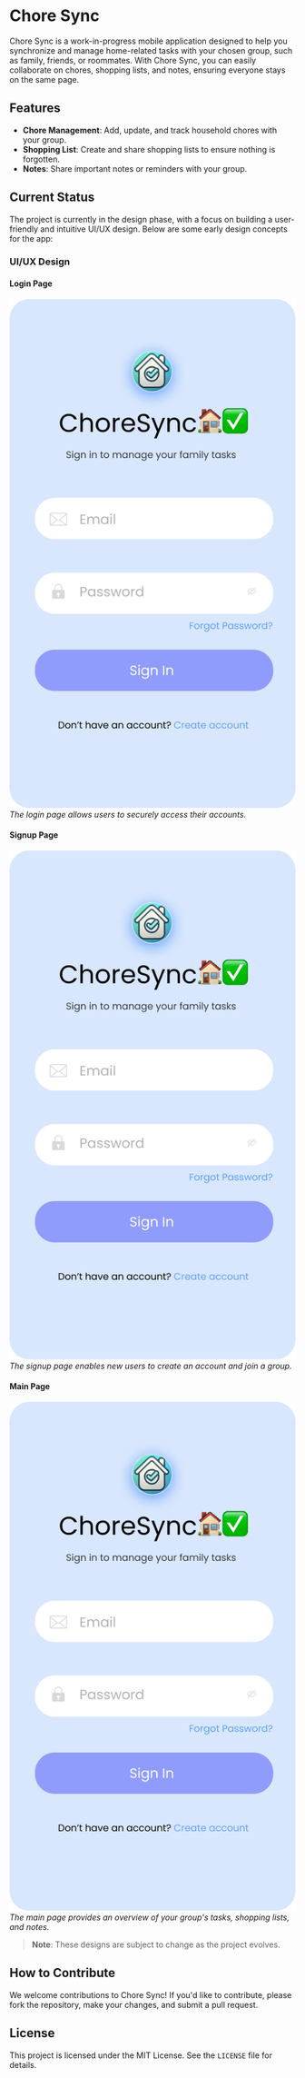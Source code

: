 # Chore Sync

Chore Sync is a work-in-progress mobile application designed to help you synchronize and manage home-related tasks with your chosen group, such as family, friends, or roommates. With Chore Sync, you can easily collaborate on chores, shopping lists, and notes, ensuring everyone stays on the same page.

## Features

- **Chore Management**: Add, update, and track household chores with your group.
- **Shopping List**: Create and share shopping lists to ensure nothing is forgotten.
- **Notes**: Share important notes or reminders with your group.

## Current Status

The project is currently in the design phase, with a focus on building a user-friendly and intuitive UI/UX design. Below are some early design concepts for the app:

### UI/UX Design

#### Login Page
![Login Page](login-page.png)
*The login page allows users to securely access their accounts.*

#### Signup Page
![Signup Page](signup-page.png)
*The signup page enables new users to create an account and join a group.*

#### Main Page
![Main Page](main-page.png)
*The main page provides an overview of your group's tasks, shopping lists, and notes.*

> **Note**: These designs are subject to change as the project evolves.

## How to Contribute

We welcome contributions to Chore Sync! If you'd like to contribute, please fork the repository, make your changes, and submit a pull request.

## License

This project is licensed under the MIT License. See the `LICENSE` file for details.